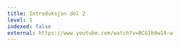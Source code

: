 ```yaml
---
title: Introduksjon del 2
level: 1
indexed: false
external: https://www.youtube.com/watch?v=BCG1b0w14-w
---
```

